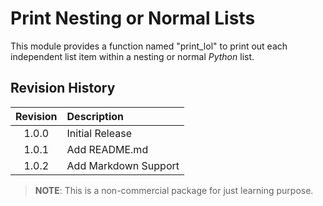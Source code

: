 # Print Nesting or Normal Lists # 

This module provides a function named "print_lol" to print out each independent
list item within a nesting or normal *Python* list.

## Revision History

|  Revision | Description                                 |
| :-------: | :------------------------------------------ |
| 1.0.0     | Initial Release                             |
| 1.0.1     | Add README.md                               |
| 1.0.2     | Add Markdown Support                        |

> <b>NOTE</b>: This is a non-commercial package for just learning purpose.